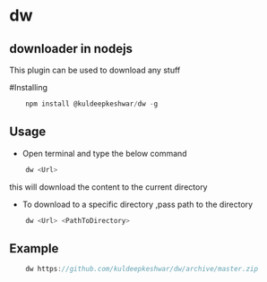 # dw 
## downloader in nodejs

This plugin can be used to download any stuff


#Installing

```javascript
    npm install @kuldeepkeshwar/dw -g
```
## Usage
* Open terminal and type the below command
```javascript
    dw <Url>
```
this will download the content to the current directory 

* To download to a specific directory ,pass path to the directory
```javascript
    dw <Url> <PathToDirectory>
```
## Example
```javascript
    dw https://github.com/kuldeepkeshwar/dw/archive/master.zip
```
